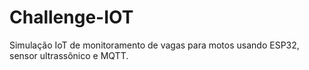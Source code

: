 # Challenge-IOT
Simulação IoT de monitoramento de vagas para motos usando ESP32, sensor ultrassônico e MQTT.
